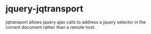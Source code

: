 # jquery-jqtransport
jqtransport allows jquery ajax calls to address a jquery selector in the corrent document rather than a remote host.
